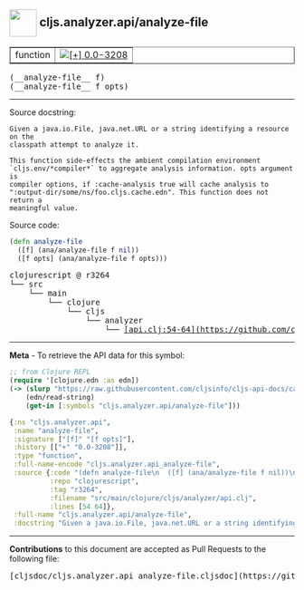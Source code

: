 ## <img width="48px" valign="middle" src="http://i.imgur.com/Hi20huC.png"> cljs.analyzer.api/analyze-file

 <table border="1">
<tr>

<td>function</td>
<td><a href="https://github.com/cljsinfo/cljs-api-docs/tree/0.0-3208"><img valign="middle" alt="[+] 0.0-3208" src="https://img.shields.io/badge/+-0.0--3208-lightgrey.svg"></a> </td>
</tr>
</table>

 <samp>
(__analyze-file__ f)<br>
</samp>
 <samp>
(__analyze-file__ f opts)<br>
</samp>

---




Source docstring:

```
Given a java.io.File, java.net.URL or a string identifying a resource on the
classpath attempt to analyze it.

This function side-effects the ambient compilation environment
`cljs.env/*compiler*` to aggregate analysis information. opts argument is
compiler options, if :cache-analysis true will cache analysis to
":output-dir/some/ns/foo.cljs.cache.edn". This function does not return a
meaningful value.
```

Source code:

```clj
(defn analyze-file
  ([f] (ana/analyze-file f nil))
  ([f opts] (ana/analyze-file f opts)))
```

 <pre>
clojurescript @ r3264
└── src
    └── main
        └── clojure
            └── cljs
                └── analyzer
                    └── <ins>[api.clj:54-64](https://github.com/clojure/clojurescript/blob/r3264/src/main/clojure/cljs/analyzer/api.clj#L54-L64)</ins>
</pre>


---

__Meta__ - To retrieve the API data for this symbol:

```clj
;; from Clojure REPL
(require '[clojure.edn :as edn])
(-> (slurp "https://raw.githubusercontent.com/cljsinfo/cljs-api-docs/catalog/cljs-api.edn")
    (edn/read-string)
    (get-in [:symbols "cljs.analyzer.api/analyze-file"]))
```

```clj
{:ns "cljs.analyzer.api",
 :name "analyze-file",
 :signature ["[f]" "[f opts]"],
 :history [["+" "0.0-3208"]],
 :type "function",
 :full-name-encode "cljs.analyzer.api_analyze-file",
 :source {:code "(defn analyze-file\n  ([f] (ana/analyze-file f nil))\n  ([f opts] (ana/analyze-file f opts)))",
          :repo "clojurescript",
          :tag "r3264",
          :filename "src/main/clojure/cljs/analyzer/api.clj",
          :lines [54 64]},
 :full-name "cljs.analyzer.api/analyze-file",
 :docstring "Given a java.io.File, java.net.URL or a string identifying a resource on the\nclasspath attempt to analyze it.\n\nThis function side-effects the ambient compilation environment\n`cljs.env/*compiler*` to aggregate analysis information. opts argument is\ncompiler options, if :cache-analysis true will cache analysis to\n\":output-dir/some/ns/foo.cljs.cache.edn\". This function does not return a\nmeaningful value."}

```

---

__Contributions__ to this document are accepted as Pull Requests to the following file:

 <pre>
[cljsdoc/cljs.analyzer.api_analyze-file.cljsdoc](https://github.com/cljsinfo/cljs-api-docs/blob/master/cljsdoc/cljs.analyzer.api_analyze-file.cljsdoc)
</pre>


